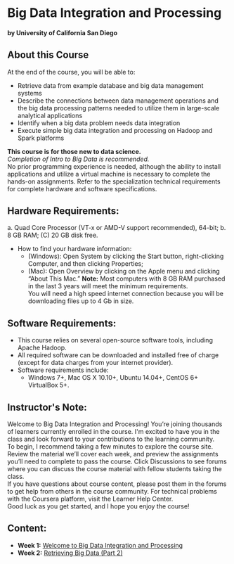 # Big Data Integration and Processing
#### by University of California San Diego

## About this Course
At the end of the course, you will be able to:
* Retrieve data from example database and big data management systems
* Describe the connections between data management operations and the big data processing patterns needed to utilize them in large-scale analytical applications
* Identify when a big data problem needs data integration
* Execute simple big data integration and processing on Hadoop and Spark platforms

**This course is for those new to data science.**\
*Completion of Intro to Big Data is recommended.* \
No prior programming experience is needed, although the ability to install applications and utilize a virtual machine is necessary to complete the hands-on assignments.
Refer to the specialization technical requirements for complete hardware and software specifications.

## Hardware Requirements:
a. Quad Core Processor (VT-x or AMD-V support recommended), 64-bit;
b. 8 GB RAM; (C) 20 GB disk free.
  * How to find your hardware information:
    * (Windows): Open System by clicking the Start button, right-clicking Computer, and then clicking Properties;
    * (Mac): Open Overview by clicking on the Apple menu and clicking “About This Mac.”
**Note:** Most computers with 8 GB RAM purchased in the last 3 years will meet the minimum requirements.\
You will need a high speed internet connection because you will be downloading files up to 4 Gb in size.

## Software Requirements:
* This course relies on several open-source software tools, including Apache Hadoop.
* All required software can be downloaded and installed free of charge (except for data charges from your internet provider).
* Software requirements include:
  * Windows 7+, Mac OS X 10.10+, Ubuntu 14.04+, CentOS 6+ VirtualBox 5+.

## Instructor's Note:
Welcome to Big Data Integration and Processing! You’re joining thousands of learners currently enrolled in the course. I'm excited to have you in the class and look forward to your contributions to the learning community.\
To begin, I recommend taking a few minutes to explore the course site. Review the material we’ll cover each week, and preview the assignments you’ll need to complete to pass the course. Click Discussions to see forums where you can discuss the course material with fellow students taking the class.\
If you have questions about course content, please post them in the forums to get help from others in the course community. For technical problems with the Coursera platform, visit the Learner Help Center.\
Good luck as you get started, and I hope you enjoy the course!

## Content:
* **Week 1:** [Welcome to Big Data Integration and Processing](./files/Week1/README.md)
* **Week 2:** [Retrieving Big Data (Part 2)](./files/Week2/README.md)
